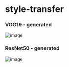 # style-transfer

### VGG19 - generated
![image](https://user-images.githubusercontent.com/119610311/227718641-7738a142-b0ec-461d-b694-3efcf594a5f2.png)

### ResNet50 - generated
![image](https://user-images.githubusercontent.com/119610311/227718663-6630be29-0486-4403-a3fc-22ba31872008.png)
